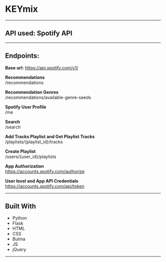 # <b>KEYmix</b>  
---
## <b>API used: Spotify API</b>
---
## Endpoints:
<b>Base url:</b>
https://api.spotify.com/v1/
  
<b>Recommendations</b>  
/recommendations

<b>Recommendation Genres</b>   
/recommendations/available-genre-seeds

<b>Spotify User Profile</b>   
/me

<b>Search</b>  
/search

<b>Add Tracks Playlist and Get Playlist Tracks</b>  
/playlists/{playlist_id}/tracks

<b>Create Playlist</b>  
/users/{user_id}/playlists

<b>App Authorization</b>  
https://accounts.spotify.com/authorize

<b>User level and App API Credentials</b>  
https://accounts.spotify.com/api/token

---
## <b>Built With</b>
- Python
- Flask
- HTML
- CSS
- Bulma
- JS
- jQuery
---
